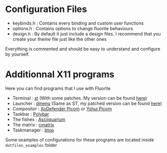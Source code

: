 # Configuration Files

- keybinds.h    : Contains every binding and custom user functions
- options.h     : Contains options to change fluorite behaviours
- design.h      : By default it just include a design files. I recommend that you create your theme file just like the other ones

Everything is commented and should be easy to understand and configure by yourself.

# Additionnal X11 programs

Here you can find programs that I use with Fluorite

- Terminal      : [st](https://st.suckless.org) (With some patches. My version can be found [here](https://github.com/L0Wigh/suckless_tools))
- Launcher      : [dmenu](https://tools.suckless.org/dmenu) (Same as ST, my patched version can be found [here](https://gihtub.com/L0Wigh/suckless_tools))
- Compositor    : [XoDefender Picom](https://github.com/XoDefender/picom) or [Yshui Picom](https://github.com/yshui/picom)
- Taskbar       : [Polybar](https://github.com/polybar/polybar)
- The fishes    : [Asciiquarium](https://github.com/cmatsuoka/asciiquarium)
- The matrix    : [cmatrix](https://github.com/abishekvashok/cmatrix)
- Taskmanager   : [btop](https://github.com/aristocratos/btop)

Some examples of configurations for these programs are located inside `dotfiles_examples` folder
